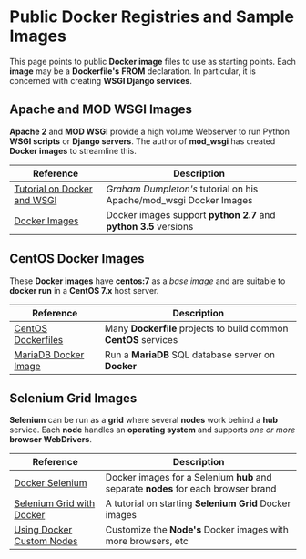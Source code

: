 # Public Docker Registries and Sample Images

This page points to public **Docker image** files to use as starting points.
Each **image** may be a **Dockerfile's** **FROM** declaration. In particular,
it is concerned with creating **WSGI Django services**.

## Apache and MOD WSGI Images

**Apache 2** and **MOD WSGI** provide a high volume Webserver to run Python
**WSGI scripts** or **Django servers**. The author of **mod_wsgi** has created
**Docker images** to streamline this.

Reference | Description 
----------|------------
[Tutorial on Docker and WSGI](http://blog.dscpl.com.au/2014/12/hosting-python-wsgi-applications-using.html) | _Graham Dumpleton's_ tutorial on his Apache/mod_wsgi Docker Images
[Docker Images](https://hub.docker.com/r/grahamdumpleton/mod-wsgi-docker/) | Docker images support **python 2.7** and **python 3.5** versions

## CentOS Docker Images

These **Docker images** have **centos:7** as a _base image_ and are suitable
to **docker run** in a **CentOS 7.x** host server.

Reference | Description 
----------|-------------
[CentOS Dockerfiles](https://github.com/CentOS/CentOS-Dockerfiles) | Many **Dockerfile** projects to build common **CentOS** services
[MariaDB Docker Image](https://hub.docker.com/r/centos/mariadb/)   |  Run a **MariaDB** SQL database server on **Docker**                      

## Selenium Grid Images

**Selenium** can be run as a **grid** where several **nodes** work behind a **hub** service.
Each **node** handles an **operating system** and supports _one or more_ **browser WebDrivers**.

Reference | Description                                             
----------|------------
[Docker Selenium](https://github.com/SeleniumHQ/docker-selenium) | Docker images for a Selenium **hub** and separate **nodes** for each browser brand 
[Selenium Grid with Docker](http://testdetective.com/selenium-grid-with-docker/) |  A tutorial on starting **Selenium Grid** Docker images
[Using Docker Custom Nodes](http://testdetective.com/selenium-grid-with-docker-custom-nodes/) |  Customize the **Node's** Docker images with more browsers, etc
